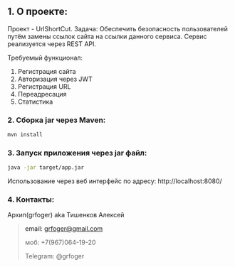 ## 1. О проекте:

Проект - UrlShortCut.
Задача: Обеспечить безопасность пользователей путём замены ссылок сайта на ссылки данного сервиса.
Сервис реализуется через REST API.

Требуемый функционал:
1. Регистрация сайта
2. Авторизация через JWT
3. Регистрация URL
4. Переадресация
5. Статистика

### 2. Сборка jar через Maven:
```bash
mvn install
```

### 3. Запуск приложения через jar файл:
```bash
java -jar target/app.jar
```
Использование через веб интерфейс по адресу:
<a>http://localhost:8080/

### 4. Контакты:
Архип(grfoger) aka Тишенков Алексей
>email: grfoger@gmail.com
>
>моб: +7(967)064-19-20
>
>Telegram: @grfoger